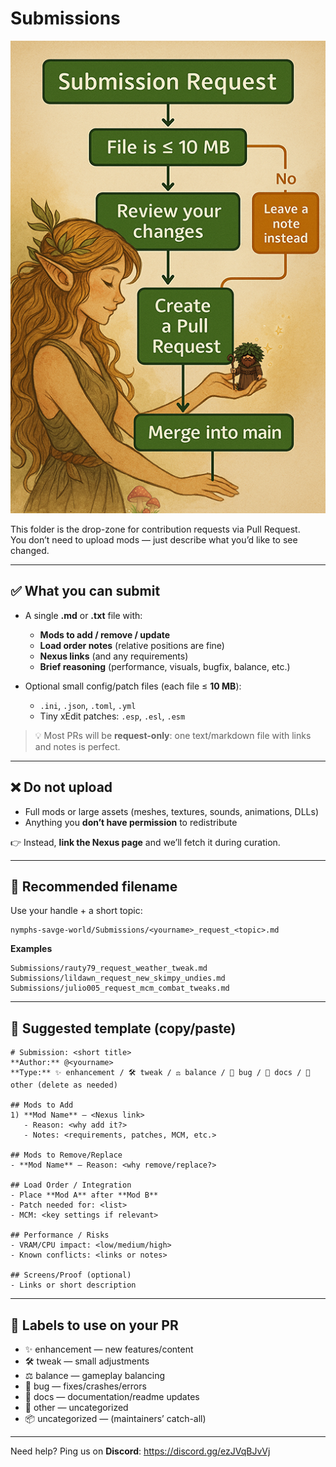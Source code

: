 # Submissions

![Submission Process](../.github/assets/fairyflowchart3.png)

This folder is the drop-zone for contribution requests via Pull Request.  
You don’t need to upload mods — just describe what you’d like to see changed.

---

## ✅ What you can submit

- A single **.md** or **.txt** file with:
  - **Mods to add / remove / update**
  - **Load order notes** (relative positions are fine)
  - **Nexus links** (and any requirements)
  - **Brief reasoning** (performance, visuals, bugfix, balance, etc.)

- Optional small config/patch files (each file ≤ **10 MB**):
  - `.ini`, `.json`, `.toml`, `.yml`
  - Tiny xEdit patches: `.esp`, `.esl`, `.esm`

> 💡 Most PRs will be **request-only**: one text/markdown file with links and notes is perfect.

---

## ❌ Do not upload

- Full mods or large assets (meshes, textures, sounds, animations, DLLs)  
- Anything you **don’t have permission** to redistribute

👉 Instead, **link the Nexus page** and we’ll fetch it during curation.

---

## 📄 Recommended filename

Use your handle + a short topic:

    nymphs-savge-world/Submissions/<yourname>_request_<topic>.md

**Examples**

    Submissions/rauty79_request_weather_tweak.md
    Submissions/lildawn_request_new_skimpy_undies.md
    Submissions/julio005_request_mcm_combat_tweaks.md

---

## 🧩 Suggested template (copy/paste)

    # Submission: <short title>
    **Author:** @<yourname>
    **Type:** ✨ enhancement / 🛠 tweak / ⚖️ balance / 🐛 bug / 📝 docs / 🔧 other (delete as needed)

    ## Mods to Add
    1) **Mod Name** — <Nexus link>
       - Reason: <why add it?>
       - Notes: <requirements, patches, MCM, etc.>

    ## Mods to Remove/Replace
    - **Mod Name** — Reason: <why remove/replace?>

    ## Load Order / Integration
    - Place **Mod A** after **Mod B**
    - Patch needed for: <list>
    - MCM: <key settings if relevant>

    ## Performance / Risks
    - VRAM/CPU impact: <low/medium/high>
    - Known conflicts: <links or notes>

    ## Screens/Proof (optional)
    - Links or short description

---

## 🔖 Labels to use on your PR

- ✨ enhancement — new features/content  
- 🛠 tweak — small adjustments  
- ⚖️ balance — gameplay balancing  
- 🐛 bug — fixes/crashes/errors  
- 📝 docs — documentation/readme updates  
- 🔧 other — uncategorized  
- 📦 uncategorized — (maintainers’ catch-all)

---

Need help? Ping us on **Discord**: https://discord.gg/ezJVqBJvVj
